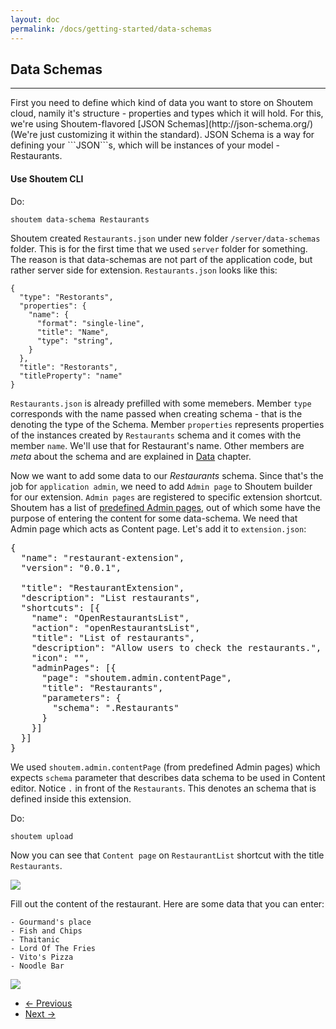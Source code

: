 ```yaml
---
layout: doc
permalink: /docs/getting-started/data-schemas
---
```


## Data Schemas
<hr />
First you need to define which kind of data you want to store on Shoutem cloud, namily it's structure - properties and types which it will hold. For this, we're using Shoutem-flavored [JSON Schemas](http://json-schema.org/) (We're just customizing it within the standard). JSON Schema is a way for defining your ```JSON```s, which will be instances of your model - Restaurants.

<br />

#### Use Shoutem CLI

Do:

```
shoutem data-schema Restaurants
```
Shoutem created `Restaurants.json` under new folder `/server/data-schemas` folder. This is for the first time that we used `server` folder for something. The reason is that data-schemas are not part of the application code, but rather server side for extension. `Restaurants.json` looks like this:

```
{
  "type": "Restorants",
  "properties": {
    "name": {
      "format": "single-line",
      "title": "Name",
      "type": "string",
    }
  },
  "title": "Restorants",
  "titleProperty": "name"
}
```

```Restaurants.json``` is already prefilled with some memebers. Member ```type``` corresponds with the name passed when creating schema - that is the denoting the type of the Schema. Member ```properties``` represents properties of the instances created by ```Restaurants``` schema and it comes with the member ```name```. We'll use that for Restaurant's name. Other members are _meta_ about the schema and are explained in [Data]() chapter.

Now we want to add some data to our _Restaurants_ schema. Since that's the job for `application admin`, we need to add `Admin page` to Shoutem builder for our extension. `Admin pages` are registered to specific extension shortcut. Shoutem has a list of [predefined Admin pages](TODO), out of which some have the purpose of entering the content for some data-schema. We need that Admin page which acts as Content page. Let's add it to `extension.json`:

<pre>
{
  "name": "restaurant-extension",
  "version": "0.0.1",

  "title": "RestaurantExtension",
  "description": "List restaurants",
  "shortcuts": [{
    "name": "OpenRestaurantsList",
    "action": "openRestaurantsList",
    "title": "List of restaurants",
    "description": "Allow users to check the restaurants.",
    "icon": "",
<span class="newCode">    "adminPages": [{
      "page": "shoutem.admin.contentPage",
      "title": "Restaurants",
      "parameters": {
        "schema": ".Restaurants"
      }
    }]</span>
  }]
}
</pre> 

We used `shoutem.admin.contentPage` (from predefined Admin pages) which expects `schema` parameter that describes data schema to be used in Content editor. Notice `.` in front of the `Restaurants`. This denotes an schema that is defined inside this extension.

Do:

```
shoutem upload
```

Now you can see that `Content page` on `RestaurantList` shortcut with the title `Restaurants`. 

<p class="image">
<img src='http://shoutem.github.io/img/getting-started/cms-restaurants-empty.png'/>
</p>

Fill out the content of the restaurant. Here are some data that you can enter:

```
- Gourmand's place
- Fish and Chips
- Thaitanic
- Lord Of The Fries
- Vito's Pizza
- Noodle Bar
```

<p class="image">
<img src='http://shoutem.github.io/img/getting-started/cms-restaurants-filled.png'/>
</p>

<nav>
  <ul class="pager">
    <li class="previous">
      <a href="http://shoutem.github.io/docs/getting-started/screen"><span aria-hidden="true">&larr;</span> Previous</a>
    </li>
    <li class="next">
      <a href="http://shoutem.github.io/docs/getting-started/loading-data">Next <span aria-hidden="true">&rarr;</span></a>
    </li>
  </ul>
</nav>